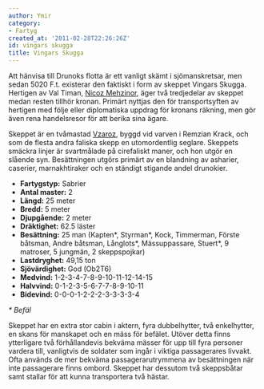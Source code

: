 ```yaml
---
author: Ymir
category:
- Fartyg
created_at: '2011-02-28T22:26:26Z'
id: vingars skugga
title: Vingars Skugga
---
```

Att hänvisa till Drunoks flotta är ett vanligt skämt i sjömanskretsar, men sedan 5020 F.t. existerar den faktiskt i form av skeppet Vingars Skugga. Hertigen av Val Timan, [Nicoz Mehzinor], äger två tredjedelar av skeppet medan resten tillhör kronan. Primärt nyttjas den för transportsyften av hertigen med följe eller diplomatiska uppdrag för kronans räkning, men gör även rena handelsresor för att berika sina ägare.

Skeppet är en tvåmastad [Vzaroz], byggd vid varven i Remzian Krack, och som de flesta andra faliska skepp en utomordentlig seglare. Skeppets smäckra linjer är svartmålade på cirefaliskt maner, och hon utgör en slående syn. Besättningen utgörs primärt av en blandning av asharier, caserier, marnakhtiraker och en ständigt stigande andel drunokier.

-   **Fartygstyp:** Sabrier
-   **Antal master:** 2
-   **Längd:** 25 meter
-   **Bredd:** 5 meter
-   **Djupgående:** 2 meter
-   **Dräktighet:** 62.5 läster
-   **Besättning:** 25 man (Kapten\*, Styrman\*, Kock, Timmerman, Förste båtsman, Andre båtsman, Långlots\*, Mässuppassare, Stuert\*, 9 matroser, 5 jungmän, 2 skeppspojkar)
-   **Lastdryghet:** 49,15 ton
-   **Sjövärdighet:** God (Ob2T6)
-   **Medvind:** 1-2-3-4-7-8-9-10-11-12-14-15
-   **Halvvind:** 0-1-2-3-5-6-7-7-8-9-10-11
-   **Bidevind:** 0-0-0-1-2-2-2-3-3-3-3-4

*\* Befäl*

Skeppet har en extra stor cabin i aktern, fyra dubbelhytter, två enkelhytter, en skans för manskapet och en mäss för befälet. Utöver detta finns ytterligare två förhållandevis bekväma mässer för upp till fyra personer vardera till, vanligtvis de soldater som ingår i viktiga passagerares livvakt. Ofta används de mer bekväma passagerarutrymmena av besättningen när inte passagerare finns ombord.
Skeppet har dessutom två skeppsbåtar samt stallar för att kunna transportera två hästar.

  [Nicoz Mehzinor]: Nicoz_Mehzinor
  [Vzaroz]: Vzaroz